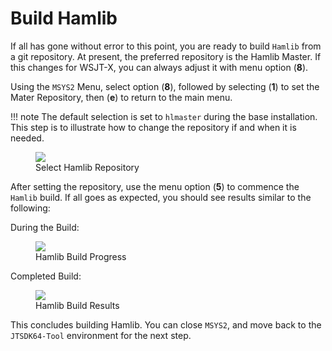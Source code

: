 # Build Hamlib

If all has gone without error to this point, you are ready to build `Hamlib` from a git repository. At present, the preferred repository is the Hamlib Master. If this changes for WSJT-X, you can always adjust it with menu option (**8**).

Using the `MSYS2` Menu, select option (**8**), followed by selecting (**1**) to set the Mater Repository, then (**e**) to return to the main menu.

!!! note
    The default selection is set to `hlmaster` during the base installation. This step is to illustrate how to change the repository if and when it is needed.

<figure>
  <img src="../images/4-MSYS2-6.PNG" width=auto />
  <figcaption>Select Hamlib Repository</figcaption>
</figure>


After setting the repository, use the menu option (**5**) to commence the `Hamlib` build. If all goes as expected, you should see results similar to the following:


During the Build:

<figure>
  <img src="../images/5-Build-Hamlib-2.PNG" width=auto />
  <figcaption>Hamlib Build Progress</figcaption>
</figure>

Completed Build:

<figure>
  <img src="../images/5-Build-Hamlib-3.PNG" width=auto />
  <figcaption>Hamlib Build Results</figcaption>
</figure>

This concludes building Hamlib. You can close `MSYS2`, and move back to the `JTSDK64-Tool` environment for the next step.